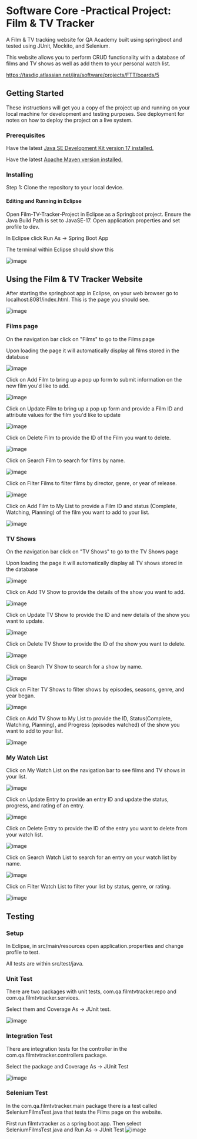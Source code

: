 
# Software Core -Practical Project: Film & TV Tracker

A Film & TV tracking website for QA Academy built using springboot and tested using JUnit, Mockito, and Selenium.

This website allows you to perform CRUD functionality with a database of films and TV shows as well as add them to your personal watch list.

https://tasdiq.atlassian.net/jira/software/projects/FTT/boards/5

## Getting Started

These instructions will get you a copy of the project up and running on your local machine for development and testing purposes. See deployment for notes on how to deploy the project on a live system.

### Prerequisites

Have the latest [Java SE Development Kit version 17 installed.](https://www.oracle.com/java/technologies/downloads/#java17)

Have the latest [Apache Maven version installed.](https://maven.apache.org/download.cgi)

### Installing

Step 1: Clone the repository to your local device.


#### Editing and Running in Eclipse

Open Film-TV-Tracker-Project in Eclipse as a Springboot project. Ensure the Java Build Path is set to JavaSE-17. Open application.properties and set profile to dev.

In Eclipse click Run As -> Spring Boot App

The terminal within Eclipse should show this

![image](https://user-images.githubusercontent.com/37335919/184318539-48c543db-29f9-4f12-9942-9575b61d05fe.png)

## Using the Film & TV Tracker Website

After starting the springboot app in Eclipse, on your web browser go to localhost:8081/index.html. This is the page you should see.

![image](https://user-images.githubusercontent.com/37335919/184319155-97a18acf-edbc-4675-8adb-51764f87eebd.png)

### Films page

On the navigation bar click on "Films" to go to the Films page

Upon loading the page it will automatically display all films stored in the database

![image](https://user-images.githubusercontent.com/37335919/184319627-6956b914-26f0-4de4-9cae-184ddaab9dfb.png)

Click on Add Film to bring up a pop up form to submit information on the new film you'd like to add.

![image](https://user-images.githubusercontent.com/37335919/184319806-aa895950-0594-4f4c-945a-bc1003e95783.png)

Click on Update Film to bring up a pop up form and provide a Film ID and attribute values for the film you'd like to update

![image](https://user-images.githubusercontent.com/37335919/184320854-022d58e5-848a-4df9-884e-e3a340240d6c.png)

Click on Delete Film to provide the ID of the Film you want to delete.

![image](https://user-images.githubusercontent.com/37335919/184320992-22e77f39-565f-47cd-ba1a-8ae4cb83a9f4.png)

Click on Search Film to search for films by name. 

![image](https://user-images.githubusercontent.com/37335919/184321128-4bcf1486-338e-48c5-b5a4-68167d531318.png)

Click on Filter Films to filter films by director, genre, or year of release.

![image](https://user-images.githubusercontent.com/37335919/184321345-3f852d13-b7a3-4089-8aac-efb4745aa053.png)

Click on Add Film to My List to provide a Film ID and status (Complete, Watching, Planning) of the film you want to add to your list.

![image](https://user-images.githubusercontent.com/37335919/184321516-06120e75-97ec-4dc3-b9dd-3dd69a208363.png)

### TV Shows

On the navigation bar click on "TV Shows" to go to the TV Shows page

Upon loading the page it will automatically display all TV shows stored in the database

![image](https://user-images.githubusercontent.com/37335919/184322540-9b7d4a1b-a192-4f51-94e5-dd1105d43ac4.png)

Click on Add TV Show to provide the details of the show you want to add.

![image](https://user-images.githubusercontent.com/37335919/184322623-8e6d36fd-20f4-4533-8f43-63e30c5a2b90.png)

Click on Update TV Show to provide the ID and new details of the show you want to update.

![image](https://user-images.githubusercontent.com/37335919/184322725-e1402bce-cd0f-498a-afc8-cb4fd3d718c8.png)

Click on Delete TV Show to provide the ID of the show you want to delete.

![image](https://user-images.githubusercontent.com/37335919/184322805-43ca93b0-4356-4e2b-a63f-fef86f2617ef.png)

Click on Search TV Show to search for a show by name.

![image](https://user-images.githubusercontent.com/37335919/184323510-64cc06b2-a1a4-4873-8277-074e26efdf22.png)

Click on Filter TV Shows to filter shows by episodes, seasons, genre, and year began.

![image](https://user-images.githubusercontent.com/37335919/184323586-756bcf95-8bc6-4e76-bff8-6522d594d3d1.png)

Click on Add TV Show to My List to provide the ID, Status(Complete, Watching, Planning), and Progress (episodes watched) of the show you want to add to your list.

![image](https://user-images.githubusercontent.com/37335919/184323746-0ac2f24c-3103-47f5-9a02-6d66266cabb0.png)

### My Watch List

Click on My Watch List on the navigation bar to see films and TV shows in your list.

![image](https://user-images.githubusercontent.com/37335919/184323947-3eb6f5cb-7a93-4d20-8d58-2e7bed783185.png)

Click on Update Entry to provide an entry ID and update the status, progress, and rating of an entry.

![image](https://user-images.githubusercontent.com/37335919/184324671-8f55cb51-6ecf-41be-8013-91aad6bd58ba.png)

Click on Delete Entry to provide the ID of the entry you want to delete from your watch list.

![image](https://user-images.githubusercontent.com/37335919/184324908-4b602070-e387-4a77-b78a-4b9fd9c4f3fe.png)

Click on Search Watch List to search for an entry on your watch list by name.

![image](https://user-images.githubusercontent.com/37335919/184325004-7075e11e-7da3-44c7-81ff-7352560322dd.png)

Click on Filter Watch List to filter your list by status, genre, or rating.

![image](https://user-images.githubusercontent.com/37335919/184325219-35982421-2486-47fe-b6f6-29ad80498012.png)

## Testing

### Setup

In Eclipse, in src/main/resources open application.properties and change profile to test. 

All tests are within src/test/java.

### Unit Test

There are two packages with unit tests, com.qa.filmtvtracker.repo and  com.qa.filmtvtracker.services.

Select them and Coverage As -> JUnit test.

![image](https://user-images.githubusercontent.com/37335919/184330515-9fc684a7-2096-4156-82b6-7907fe8ad4ae.png)

### Integration Test

There are integration tests for the controller in the com.qa.filmtvtracker.controllers package.

Select the package and Coverage As -> JUnit Test

![image](https://user-images.githubusercontent.com/37335919/184331752-2c34b512-a52a-435a-882f-673dd3000eae.png)

### Selenium Test

In the com.qa.filmtvtracker.main package there is a test called SeleniumFilmsTest.java that tests the Films page on the website.

First run filmtvtracker as a spring boot app. Then select SeleniumFilmsTest.java and Run As -> JUnit Test
![image](https://user-images.githubusercontent.com/37335919/184333094-33f09eaa-a9ae-4ce7-a8cb-83dee2ba16d7.png)

